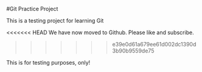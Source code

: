 #Git Practice Project

This is a testing project for learning Git

<<<<<<< HEAD
We have now moved to Github. Please like and subscribe.
>>>>>>> e39e0d61a679ee61d002dc1390d3b90b9559de75

This is for testing purposes, only!
